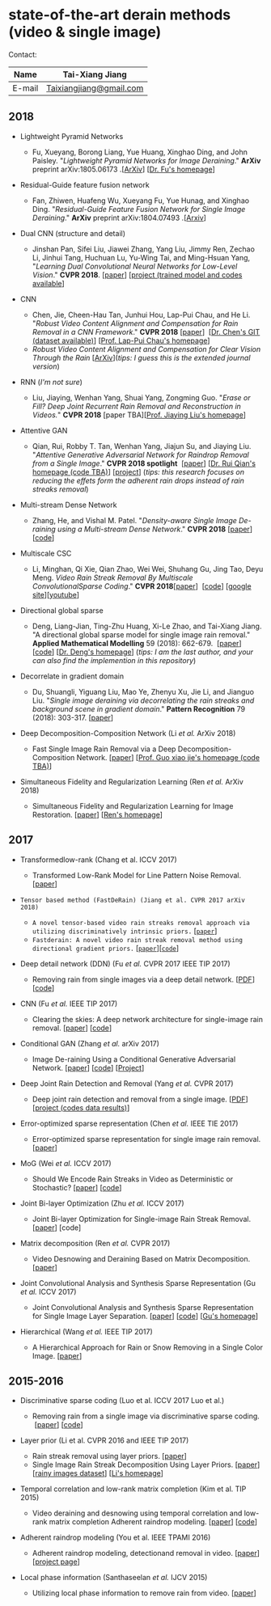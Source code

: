 state-of-the-art derain methods (video & single image)
==
Contact: 

|Name|Tai-Xiang Jiang|
|---|---
|E-mail|Taixiangjiang@gmail.com

2018
--
*  Lightweight Pyramid Networks 
   * Fu, Xueyang, Borong Liang, Yue Huang, Xinghao Ding, and John Paisley. "*Lightweight Pyramid Networks for Image Deraining*." **ArXiv** preprint arXiv:1805.06173 .[[ArXiv](https://arxiv.org/abs/1805.06173)]  [[Dr. Fu's homepage](https://xueyangfu.github.io/)]
  
* Residual-Guide feature fusion network
  * Fan, Zhiwen, Huafeng Wu, Xueyang Fu, Yue Hunag, and Xinghao Ding. "*Residual-Guide Feature Fusion Network for Single Image Deraining*." **ArXiv** preprint arXiv:1804.07493 .[[Arxiv](https://arxiv.org/abs/1804.07493)]
  
* Dual CNN (structure and detail) 
  * Jinshan Pan, Sifei Liu, Jiawei Zhang, Yang Liu, Jimmy Ren, Zechao Li, Jinhui Tang, Huchuan Lu, Yu-Wing Tai, and Ming-Hsuan Yang, "*Learning Dual Convolutional Neural Networks for Low-Level Vision*." **CVPR 2018**. [[paper](http://faculty.ucmerced.edu/mhyang/papers/cvpr2018_dual_cnn.pdf)] [[project (trained model and codes available](https://sites.google.com/site/jspanhomepage/dualcnn)]

* CNN
  * Chen, Jie, Cheen-Hau Tan, Junhui Hou, Lap-Pui Chau, and He Li. "*Robust Video Content Alignment and Compensation for Rain Removal in a CNN Framework*." **CVPR 2018** [[paper](https://arxiv.org/abs/1803.10433)]  [[Dr. Chen's GIT (dataset available)](https://github.com/hotndy/SPAC-SupplementaryMaterials)] [[Prof. Lap-Pui Chau's homepage](http://www.ntu.edu.sg/home/elpchau/)]
  * *Robust Video Content Alignment and Compensation for Clear Vision Through the Rain* [[ArXiv](https://arxiv.org/abs/1804.09555)](*tips: I guess this is the extended journal version*)

* RNN (*I'm not sure*)
    * Liu, Jiaying, Wenhan Yang, Shuai Yang, Zongming Guo. "*Erase or Fill? Deep Joint Recurrent Rain Removal and Reconstruction in Videos.*" **CVPR 2018** [paper TBA][[Prof. Jiaying Liu's homepage](http://www.icst.pku.edu.cn/struct/people/liujiaying.html)]
  
* Attentive GAN
    * Qian, Rui, Robby T. Tan, Wenhan Yang, Jiajun Su, and Jiaying Liu. "*Attentive Generative Adversarial Network for Raindrop Removal from a Single Image*." **CVPR 2018 spotlight**  [[paper](https://arxiv.org/abs/1711.10098)]
[[Dr. Rui Qian's homepage (code TBA)](https://rui1996.github.io/)]  [[project](https://rui1996.github.io/raindrop/raindrop_removal.html)]
  (*tips: this research focuses on reducing the effets form the adherent rain drops instead of rain streaks removal*)

* Multi-stream Dense Network 
  * Zhang, He, and Vishal M. Patel. "*Density-aware Single Image De-raining using a Multi-stream Dense Network*." **CVPR 2018** [[paper](https://arxiv.org/abs/1802.07412)] [[code](https://github.com/hezhangsprinter/DID-MDN)]

* Multiscale CSC
    * Li, Minghan, Qi Xie, Qian Zhao, Wei Wei, Shuhang Gu, Jing Tao, Deyu Meng. *Video Rain Streak Removal By Multiscale ConvolutionalSparse Coding*." **CVPR 2018**[[paper](https://pan.baidu.com/s/1iiRr7ns8rD7sFmvRFcxcvw)]  [[code](https://github.com/MinghanLi/MS-CSC-Rain-Streak-Removal)] [[google site](https://sites.google.com/view/cvpr-anonymity)][[youtube](https://www.youtube.com/watch?v=tYHX7q0yK4M)]
  
* Directional global sparse
  * Deng, Liang-Jian, Ting-Zhu Huang, Xi-Le Zhao, and Tai-Xiang Jiang. "A directional global sparse model for single image rain removal." **Applied Mathematical Modelling** 59 (2018): 662-679.  [[paper](https://www.sciencedirect.com/science/article/pii/S0307904X18301069)]
 [[code](http://www.escience.cn/system/file?fileId=98760)]  [[Dr. Deng's homepage](http://www.escience.cn/people/dengliangjian/index.html)]
(*tips: I am the last author, and your can also find the implemention in this repository*)

* Decorrelate in gradient domain
  * Du, Shuangli, Yiguang Liu, Mao Ye, Zhenyu Xu, Jie Li, and Jianguo Liu. "*Single image deraining via decorrelating the rain streaks and background scene in gradient domain*." **Pattern Recognition** 79 (2018): 303-317. [[paper](https://www.sciencedirect.com/science/article/pii/S0031320318300700)]

* Deep Decomposition-Composition Network (Li *et al.* ArXiv 2018)
  * Fast Single Image Rain Removal via a Deep Decomposition-Composition Network.  [[paper](https://arxiv.org/abs/1804.02688)]
 [[Prof. Guo xiao jie's homepage (code TBA)](https://sites.google.com/view/xjguo/homepage)]
 
* Simultaneous Fidelity and Regularization Learning (Ren *et al.* ArXiv 2018)
  * Simultaneous Fidelity and Regularization Learning for Image Restoration. [[paper](https://arxiv.org/abs/1804.04522)]
 [[Ren's homepage](https://sites.google.com/site/csrendw/home)]

2017
--
* Transformedlow-rank (Chang et al. ICCV 2017)
  * Transformed Low-Rank Model for Line Pattern Noise Removal. [[paper](http://openaccess.thecvf.com/content_iccv_2017/html/Chang_Transformed_Low-Rank_Model_ICCV_2017_paper.html)]

* `Tensor based method (FastDeRain) (Jiang et al. CVPR 2017 arXiv 2018)`
  * `A novel tensor-based video rain streaks removal approach via utilizing discriminatively intrinsic priors.` [[`paper`](http://openaccess.thecvf.com/content_cvpr_2017/html/Jiang_A_Novel_Tensor-Based_CVPR_2017_paper.html)]
  * `Fastderain: A novel video rain streak removal method using directional gradient priors.` [[`paper`](https://arxiv.org/abs/1803.07487)][[`code`](https://github.com/TaiXiangJiang/FastDeRain)] 


* Deep detail network (DDN) (Fu *et al.* CVPR 2017 IEEE TIP 2017)
  * Removing rain from single images via a deep detail network. [[PDF](http://openaccess.thecvf.com/content_cvpr_2017/papers/Fu_Removing_Rain_From_CVPR_2017_paper.pdf)] [[code](https://xueyangfu.github.io/projects/cvpr2017.html)]
 
* CNN (Fu *et al.* IEEE TIP 2017)
  * Clearing the skies: A deep network architecture for single-image rain removal. [[paper](https://ieeexplore.ieee.org/abstract/document/7893758/)] [[code](https://xueyangfu.github.io/projects/tip2017.html)] 
  
* Conditional GAN (Zhang *et al.* arXiv 2017)
  * Image De-raining Using a Conditional Generative Adversarial Network. [[paper](https://arxiv.org/abs/1701.05957)] [[code](https://github.com/hezhangsprinter/ID-CGAN)] [[Project](http://www.rci.rutgers.edu/~vmp93/index_ImageDeRaining.html)]
  
* Deep Joint Rain Detection and Removal (Yang *et al.* CVPR 2017)
  * Deep joint rain detection and removal from a single image. [[PDF](http://openaccess.thecvf.com/content_cvpr_2017/papers/Yang_Deep_Joint_Rain_CVPR_2017_paper.pdf)] [[project (codes data results)](http://www.icst.pku.edu.cn/struct/Projects/joint_rain_removal.html)]
  
* Error-optimized sparse representation (Chen *et al.* IEEE TIE 2017)
  * Error-optimized sparse representation for single image rain removal. [[paper](https://ieeexplore.ieee.org/abstract/document/7878618/)]
  
* MoG (Wei *et al.* ICCV 2017)
  * Should We Encode Rain Streaks in Video as Deterministic or Stochastic? [[paper](http://openaccess.thecvf.com/content_iccv_2017/html/Wei_Should_We_Encode_ICCV_2017_paper.html)] 
[[code](https://github.com/wwxjtu/RainRemoval_ICCV2017)]

* Joint Bi-layer Optimization (Zhu *et al.* ICCV 2017)
  * Joint Bi-layer Optimization for Single-image Rain Streak Removal. [[paper](http://openaccess.thecvf.com/content_iccv_2017/html/Zhu_Joint_Bi-Layer_Optimization_ICCV_2017_paper.html)]
 [code]
 
* Matrix decomposition (Ren *et al.* CVPR 2017)
  * Video Desnowing and Deraining Based on Matrix Decomposition. [[paper](http://openaccess.thecvf.com/content_cvpr_2017/html/Ren_Video_Desnowing_and_CVPR_2017_paper.html)]
 
* Joint Convolutional Analysis and Synthesis Sparse Representation (Gu *et al.* ICCV 2017)
  *  Joint Convolutional Analysis and Synthesis Sparse Representation for Single Image Layer Separation. [[paper](http://openaccess.thecvf.com/content_iccv_2017/html/Gu_Joint_Convolutional_Analysis_ICCV_2017_paper.html)]
 [[code](http://www4.comp.polyu.edu.hk/~cslzhang/code/JCAS_Release.zip)]  [[Gu's homepage](https://sites.google.com/site/shuhanggu/home)]
 
* Hierarchical (Wang *et al.* IEEE TIP 2017)
  * A Hierarchical Approach for Rain or Snow Removing in a Single Color Image. [[paper](http://ieeexplore.ieee.org/abstract/document/7934435/)]


2015-2016
--

* Discriminative sparse coding (Luo et al. ICCV 2017 Luo et al.)

  * Removing rain from a single image via discriminative sparse coding.  [[paper](http://ieeexplore.ieee.org/document/7410745/)] [[code](http://www.math.nus.edu.sg/~matjh/download/image_deraining/rain_removal_v.1.1.zip)]

* Layer prior (Li et al. CVPR 2016 and IEEE TIP 2017)
  * Rain streak removal using layer priors. [[paper](https://ieeexplore.ieee.org/document/7780668/)]
  * Single Image Rain Streak Decomposition Using Layer Priors. [[paper](https://ieeexplore.ieee.org/abstract/document/7934436/)]
 [[rainy images dataset](http://yu-li.github.io/paper/li_cvpr16_rain.zip)] [[Li's homepage](http://yu-li.github.io/)]
 
* Temporal correlation and low-rank matrix completion (Kim et al. TIP 2015)
  * Video deraining and desnowing using temporal correlation and low-rank matrix completion Adherent raindrop modeling. [[paper](https://ieeexplore.ieee.org/abstract/document/7101234/)] [[code](http://mcl.korea.ac.kr/~jhkim/deraining/)]

* Adherent raindrop modeling (You et al. IEEE TPAMI 2016)
  * Adherent raindrop modeling, detectionand removal in video. [[paper](https://ieeexplore.ieee.org/abstract/document/7299675/)] [[project page](http://www.cvl.iis.u-tokyo.ac.jp/~yousd/CVPR2013/Shaodi_CVPR2013.html "Not Available")]
  

* Local phase information (Santhaseelan *et al.* IJCV 2015)
  * Utilizing local phase information to remove rain from video. [[paper](https://link.springer.com/article/10.1007/s11263-014-0759-8)] 
 
 
